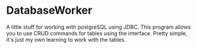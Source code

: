 # DatabaseWorker
A little stuff for working with postgreSQL using JDBC.
This program allows you to use CRUD commands for tables using the interface.
Pretty simple, it's just my own learning to work with the tables.
